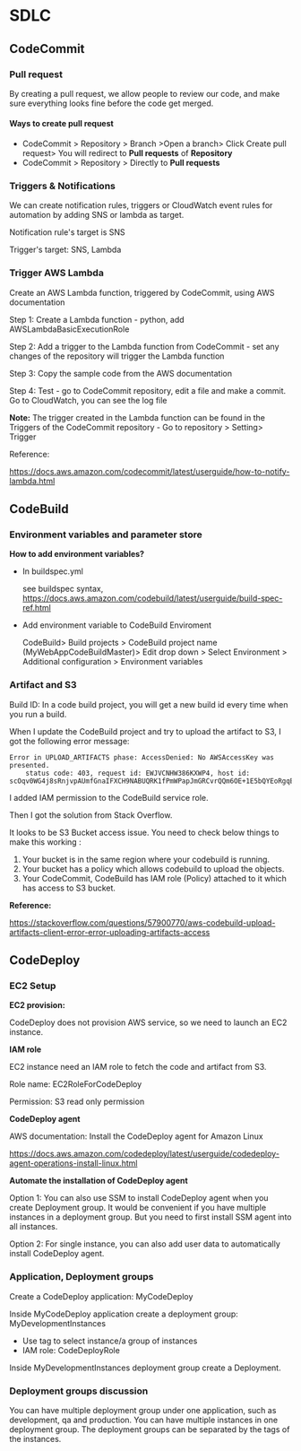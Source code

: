 # SDLC

## CodeCommit

### Pull request

By creating a pull request, we allow people to review our code, and make sure everything looks fine before the code get merged.

#### Ways to create pull request

* CodeCommit > Repository > Branch >Open a branch> Click Create pull request> You will redirect to **Pull requests** of **Repository**
* CodeCommit > Repository > Directly to **Pull requests**

### Triggers & Notifications

We can create notification rules, triggers or CloudWatch event rules for automation by adding SNS or lambda as target.

Notification rule's target is SNS

Trigger's target: SNS, Lambda

### Trigger AWS Lambda

Create an AWS Lambda function, triggered by CodeCommit, using AWS documentation

Step 1: Create a Lambda function - python, add AWSLambdaBasicExecutionRole

Step 2: Add a trigger to the Lambda function from CodeCommit - set any changes of the repository will trigger the Lambda function

Step 3: Copy the sample code from the AWS documentation

Step 4: Test - go to CodeCommit repository, edit a file and make a commit. Go to CloudWatch, you can see the log file

**Note:** The trigger created in the Lambda function can be found in the Triggers of the CodeCommit repository - Go to repository > Setting> Trigger 

Reference:

https://docs.aws.amazon.com/codecommit/latest/userguide/how-to-notify-lambda.html

## CodeBuild

### Environment variables and parameter store

**How to add environment variables?**

* In buildspec.yml

  see buildspec syntax, https://docs.aws.amazon.com/codebuild/latest/userguide/build-spec-ref.html

* Add environment variable to CodeBuild Enviroment

  CodeBuild> Build projects > CodeBuild project name (MyWebAppCodeBuildMaster)> Edit drop down > Select Environment > Additional configuration > Environment variables 


### Artifact and S3

Build ID: In a code build project, you will get a new build id every time when you run a build. 

When I update the CodeBuild project and try to upload the artifact to S3, I got the following error message:

```
Error in UPLOAD_ARTIFACTS phase: AccessDenied: No AWSAccessKey was presented.
    status code: 403, request id: EWJVCNHW386KXWP4, host id: scOqv0WG4j8sRnjvpAUmfGnaIFXCH9NABUQRK1fPmWPapJmGRCvrQQm6OE+1E5bQYEoRgqErwkU=
```

I added IAM permission to the CodeBuild service role. 

Then I got the solution from Stack Overflow.

It looks to be S3 Bucket access issue. You need to check below things to make this working :

1. Your bucket is in the same region where your codebuild is running.
2. Your bucket has a policy which allows codebuild to upload the objects.
3. Your CodeCommit, CodeBuild has IAM role (Policy) attached to it which has access to S3 bucket.

**Reference:**

https://stackoverflow.com/questions/57900770/aws-codebuild-upload-artifacts-client-error-error-uploading-artifacts-access

## CodeDeploy

### EC2 Setup

**EC2 provision:**

CodeDeploy does not provision AWS service, so we need to launch an EC2 instance. 

**IAM role**

EC2 instance need an IAM role to fetch the code and artifact from S3. 

Role name: EC2RoleForCodeDeploy

Permission: S3 read only permission

**CodeDeploy agent**

AWS documentation: Install the CodeDeploy agent for Amazon Linux 

https://docs.aws.amazon.com/codedeploy/latest/userguide/codedeploy-agent-operations-install-linux.html

**Automate the installation of  CodeDeploy agent**

Option 1: You can also use SSM to install CodeDeploy agent when you create Deployment group. It would be convenient if you have multiple instances in a deployment group. But you need to first install SSM agent into all instances. 

Option 2: For single instance, you can also add user data to automatically install CodeDeploy agent. 

### Application, Deployment groups

Create a CodeDeploy application: MyCodeDeploy

Inside MyCodeDeploy application create a deployment group: MyDevelopmentInstances

* Use tag to select instance/a group of instances
* IAM role: CodeDeployRole 

Inside MyDevelopmentInstances deployment group create a Deployment. 

### Deployment groups discussion

You can have multiple deployment group under one application, such as development, qa and production. You can have multiple instances in one deployment group. The deployment groups can be separated by the tags of the instances. 
